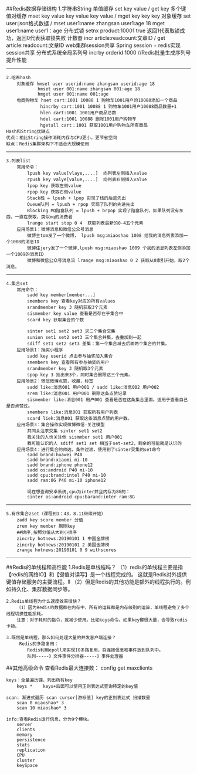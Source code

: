 ##Redis数据存储结构
    1.字符串String
        单值缓存  set key value / get key
        多个键值对缓存 mset key value key value key value / mget key key key
        对象缓存  set user:json格式数据 / mset user1:name zhangsan user1:age 18
                mget user1:name  user1：age
        分布式锁  setnx product:10001 true 返回1代表取锁成功，返回0代表获取锁失败
        计数器   incr article:readcount:文章ID / get article:readcount:文章ID
        web集群session共享  Spring session + redis实现session共享
        分布式系统全局系列号 incrby orderid 1000 //Redis批量生成序列号提升性能

*********************************************************************************

    2.哈希hash
        对象缓存 hmset user userid:name zhangsan userid:age 18
                hmset user 001:name zhangsan 001:age 18
                hmget user 001:name 001:age
        电商购物车 hset cart:1001 10088 1 购物车1001用户的10088添加一个商品
                 hincrby cart:1001 10088 1 购物车1001用户10088商品数量+1
                 hlen cart:1001 1001用户商品总数
                 hdel cart:1001 10088 删除1001用户购物车
                 hgetall cart：1001 获取1001用户购物车所有商品
    Hash和String优缺点
    优点：相比String操作消耗内存与CPU更小，更节省空间
    缺点：Redis集群架构下不适合大规模使用
   
********************************************************************************* 
    
    3.列表list
        常用命令：
            lpush key value[vlaye,....]  向列表左侧插入value
            rpush key valye[value,....]  向列表右侧插入value
            lpop key 获取左侧value
            rpop key 获取右侧value
            Stack栈 = lpush + lpop 实现了栈的后进先出
            Queue队列 = lpush + rpop 实现了队列的先进先出
            Blocking MQ阻塞队列 = lpush + brpop 实现了阻塞队列，如果队列没有东西，一直在获取，类似mq的消费者
            lrange start stop 0 4  获取列表最新的0-4五个元素
        应用场景1：微博消息和微信公众号消息
            微博主tom发了一个微博， lpush msg:miaoshao 1008 给我的消息列表添加一个1008的消息ID
            微博住jery发了一个微博,lpush msg:miaoshao 1009 个我的消息列表左侧添加一个1009的消息ID
            微博和微信公众号消息流 lrange msg:miaoshao 0 2 获取从0索引开始，取2个消息。          
              
*********************************************************************************
    
    4.集合set
        常用命令：
            sadd key member[member...]
            smembers key 查看key对应的所有values
            srandmember key 3 随机获取3个元素
            sismember key value 查看是否存在于集合中
            scard key 获取集合的个数
            
            sinter set1 set2 set3 求三个集合交集
            sunion set1 set2 set3 三个集合并集，去重加到一起
            sdiff set1 set2 set3 差集：第一个集合减去后面两个集合的并集。
        应用场景1：抽奖小程序
            sadd key userid 点击参与抽奖加入集合
            smembers key 查看所有参与抽奖的用户
            srandmember key 3 随机取3个元素
            spop key 3 抽出来3个，同时集合删除这三个元素。
        应用场景2：微信微博点赞，收藏，标签
            sadd like:消息001 用户001 / sadd like:消息002 用户002
            srem like:消息001 用户001 删除这条点赞记录
            sismember like:消息001 用户001 查看是否在这条集合里面。适用于查看自己是否点赞过。
            smembers like:消息001 获取所有用户列表
            scard liek:消息001 获取这条消息点赞的用户数。
        应用场景3：集合操作实现微博微信-关注模型
            共同关注求交集 sinter set1 set2
            我关注的人也关注他 sismmber set1 用户001
            我可能认识的人 sdiff set1 set 相当于set-set2，剩余的可能就是认识的
        应用场景4：进行集合的帅选，条件过滤，使用到了sinter交集的set命令
            sadd brand:huawei P40
            sadd brand:xiaomi mi-10
            sadd brand:iphone phone12
            sadd os:android P40 mi-10
            sadd cpu:brand:intel P40 mi-10
            sadd ram:8G P40 mi-10 iphone12
            
            现在想查询安卓系统,cpu为inter并且内存为8G的：
            sinter os:android cpu:barand:inter ram:8G
            
*********************************************************************************
    
    5.有序集合zset（课程到1：43，8.11继续开始）
        zadd key score member 分值
        zrem key member 删除key
        ##排序,按照分值从大到小排序
        zincrby hotnews:20190101 1 中国金牌榜
        zincrby hotnews:20190101 2 美国金牌榜
        zrange hotnews:20190101 0 9 withscores
        
*********************************************************************************

##Redis的单线程和高性能
    1.Redis是单线程吗？
        （1）redis的单线程主要是指【redis的网络IO】和【键值对读写】是一个线程完成的。
        这就是Redis对外提供键值存储服务的主要流程。ll
        （2）但是Redis的其他功能是额外的线程执行的。例如持久化、集群数据同步等。
        
    2.Redis单线程为什么速度效率很快？
        （1）因为Redis的数据都在内存中，所有的运算都是内存级别的运算，单线程避免了多个线程切换性能损耗。
        注意：对于耗时的指令，就减少使用。比如keys命令。如果key键很大量，会导致redis卡顿。
        
    3.既然是单线程，那么如何处理大量的并发客户端连接？
         Redis的多路复用：
            Redis利用epoll来实现IO多路复用，将连接信息和事件放到队列中。
            队列-----》文件事件分排器-----》事件处理器
            
##其他高级命令
    查看Redis最大连接数：
        config get maxclients
        
    keys：全量遍历键，列出所有key
        keys *    keys+后面可以使用正则表达式查询特定的key值
        
    scan: 渐进式遍历 scan cursor[游标值] key的正则表达式 扫描数量
        scan 0 miaoshao* 3
        scan 10 miaoshao* 3
        
    info:查看Redis运行信息，分为9个模块。
        server
        clients
        memory
        persistence
        stats
        replication
        CPU
        cluster
        keySpace
        
        